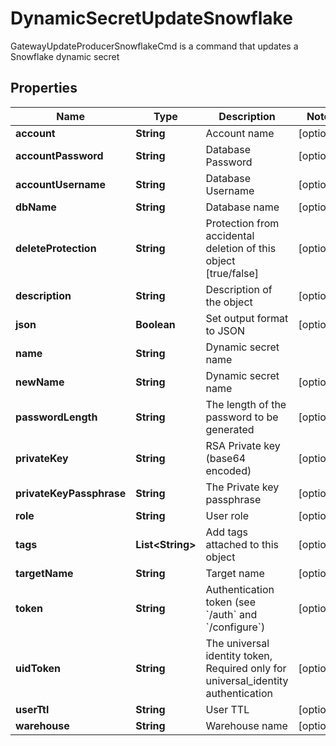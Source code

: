 

# DynamicSecretUpdateSnowflake

GatewayUpdateProducerSnowflakeCmd is a command that updates a Snowflake dynamic secret

## Properties

Name | Type | Description | Notes
------------ | ------------- | ------------- | -------------
**account** | **String** | Account name |  [optional]
**accountPassword** | **String** | Database Password |  [optional]
**accountUsername** | **String** | Database Username |  [optional]
**dbName** | **String** | Database name |  [optional]
**deleteProtection** | **String** | Protection from accidental deletion of this object [true/false] |  [optional]
**description** | **String** | Description of the object |  [optional]
**json** | **Boolean** | Set output format to JSON |  [optional]
**name** | **String** | Dynamic secret name | 
**newName** | **String** | Dynamic secret name |  [optional]
**passwordLength** | **String** | The length of the password to be generated |  [optional]
**privateKey** | **String** | RSA Private key (base64 encoded) |  [optional]
**privateKeyPassphrase** | **String** | The Private key passphrase |  [optional]
**role** | **String** | User role |  [optional]
**tags** | **List&lt;String&gt;** | Add tags attached to this object |  [optional]
**targetName** | **String** | Target name |  [optional]
**token** | **String** | Authentication token (see &#x60;/auth&#x60; and &#x60;/configure&#x60;) |  [optional]
**uidToken** | **String** | The universal identity token, Required only for universal_identity authentication |  [optional]
**userTtl** | **String** | User TTL |  [optional]
**warehouse** | **String** | Warehouse name |  [optional]




